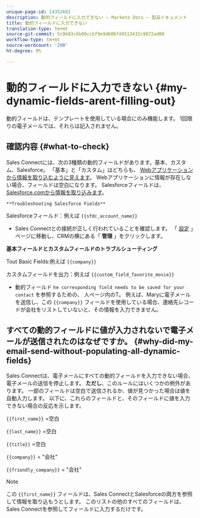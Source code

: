 ```yaml
---
unique-page-id: 14352602
description: 動的フィールドに入力できない — Marketo Docs — 製品ドキュメント
title: 動的フィールドに入力できない
translation-type: tm+mt
source-git-commit: 5c9683c6b00ccbf9e9d606fd4513432c9872ad00
workflow-type: tm+mt
source-wordcount: '290'
ht-degree: 0%

---
```



# 動的フィールドに入力できない {#my-dynamic-fields-arent-filling-out}

動的フィールドは、テンプレートを使用している場合にのみ機能します。 1回限りの電子メールでは、それらは記入されません。

## 確認内容 {#what-to-check}

Sales Connectには、次の3種類の動的フィールドがあります。基本、カスタム、Salesforce。 「基本」と「カスタム」はどちらも、 [Webアプリケーションから情報を取り込むように見えます](http://toutapp.com/login)。 Webアプリケーションに情報が存在しない場合、フィールドは空白になります。 Salesforceフィールドは、 [Salesforce.comから情報を取り込みます](http://salesforce.com)。

`**Troubleshooting Salesforce Fields**`

Salesforceフィールド：例えば `{{sfdc_account_name}}`

* Sales Connectとの接続が正しく行われていることを確認します。 「 [設定](http://toutapp.com/next#settings) 」ページに移動し、CRMの横にある「 **管理** 」をクリックします。

**基本フィールドとカスタムフィールドのトラブルシューティング**

Tout Basic Fields:例えば `{{company}}`

カスタムフィールドを出力：例えば `{{custom_field_favorite_movie}}`

* 動的フィールド `he corresponding field needs to be saved for your contact` を参照するための、 [](http://toutapp.com/next#relationships) 人ページ内のT。 例えば、Maryに電子メールを送信し、この `{{company}}` フィールドを使用している場合、連絡先レコードが会社をリストしていないと、その情報を入力できません。

## すべての動的フィールドに値が入力されないで電子メールが送信されたのはなぜですか。 {#why-did-my-email-send-without-populating-all-dynamic-fields}

Sales Connectは、電子メールにすべての動的フィールドを入力できない場合、電子メールの送信を停止します。 **ただし**、このルールにはいくつかの例外があります。 一部のフィールドは空白で送信されるか、値が見つかった場合は値を自動入力します。 以下に、これらのフィールドと、そのフィールドに値を入力できない場合の反応を示します。

`{{first_name}}` =空白

`{{last_name}}` =空白

`{{title}}` =空白

`{{company}}` = &quot;会社&quot;

`{{friendly_company}}` = &quot;会社&quot;

>[!NOTE]
>
>この `{{first_name}}` フィールドは、Sales ConnectとSalesforceの両方を参照して情報を取り込もうとします。 このリストの他のすべてのフィールドは、Sales Connectを参照してフィールドに入力するだけです。

